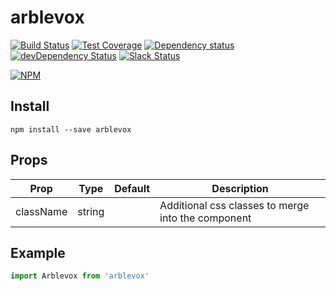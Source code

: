 # arblevox

[![Build Status](https://travis-ci.org/octoblu/arblevox.svg?branch=master)](https://travis-ci.org/octoblu/arblevox)
[![Test Coverage](https://codecov.io/gh/octoblu/arblevox/branch/master/graph/badge.svg)](https://codecov.io/gh/octoblu/arblevox)
[![Dependency status](http://img.shields.io/david/octoblu/arblevox.svg?style=flat)](https://david-dm.org/octoblu/arblevox)
[![devDependency Status](http://img.shields.io/david/dev/octoblu/arblevox.svg?style=flat)](https://david-dm.org/octoblu/arblevox#info=devDependencies)
[![Slack Status](http://community-slack.octoblu.com/badge.svg)](http://community-slack.octoblu.com)

[![NPM](https://nodei.co/npm/arblevox.svg?style=flat)](https://npmjs.org/package/arblevox)

## Install
```
npm install --save arblevox
```

## Props
| Prop      | Type   | Default | Description                          |
| ----------| -------| --------| -------------------------------------|
| className | string |         | Additional css classes to merge into the component |


## Example
```js
import Arblevox from 'arblevox'
```
